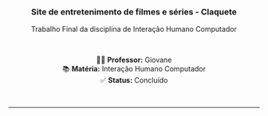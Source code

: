 <div align="center">

<h3 align="center">Site de entretenimento de filmes e séries - Claquete</h3>

<p align="center">Trabalho Final da disciplina de Interação Humano Computador</p>

<br>

<p align="center">
  👨‍🏫 <strong>Professor:</strong> Giovane <br>
  📚 <strong>Matéria:</strong> Interação Humano Computador <br>
  ✅ <strong>Status:</strong> Concluído
</p>

<br>
</div>

---

